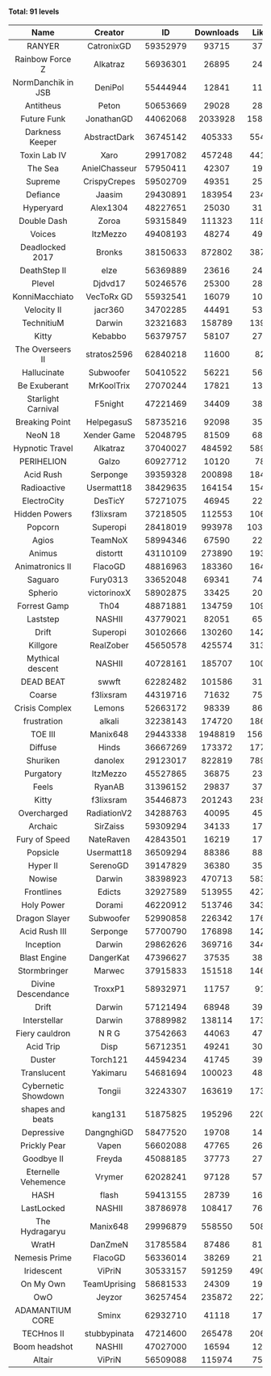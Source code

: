 #### Total: 91 levels

| Name | Creator | ID | Downloads | Likes |
|:---:|:---:|:---:|:---:|:---:|
| RANYER | CatronixGD | 59352979 | 93715 | 3701
| Rainbow Force Z | Alkatraz | 56936301 | 26895 | 2429
| NormDanchik in JSB | DeniPol | 55444944 | 12841 | 1146
| Antitheus | Peton | 50653669 | 29028 | 2817
| Future Funk | JonathanGD | 44062068 | 2033928 | 158414
| Darkness Keeper | AbstractDark | 36745142 | 405333 | 55491
| Toxin Lab IV | Xaro | 29917082 | 457248 | 44145
| The Sea | AnielChasseur | 57950411 | 42307 | 1923
| Supreme | CrispyCrepes | 59502709 | 49351 | 2506
| Defiance | Jaasim | 29430891 | 183954 | 23471
| Hyperyard | Alex1304 | 48227651 | 25030 | 3166
| Double Dash | Zoroa | 59315849 | 111323 | 11847
| Voices | ItzMezzo | 49408193 | 48274 | 4929
| Deadlocked 2017 | Bronks | 38150633 | 872802 | 38752
| DeathStep II | elze | 56369889 | 23616 | 2431
| Plevel | Djdvd17 | 50246576 | 25300 | 2855
| KonniMacchiato | VecToRx GD | 55932541 | 16079 | 1096
| Velocity II | jacr360 | 34702285 | 44491 | 5305
| TechnitiuM | Darwin | 32321683 | 158789 | 13968
| Kitty | Kebabbo | 56379757 | 58107 | 2731
| The Overseers II | stratos2596 | 62840218 | 11600 | 826
| Hallucinate | Subwoofer | 50410522 | 56221 | 5669
| Be Exuberant | MrKoolTrix | 27070244 | 17821 | 1331
| Starlight Carnival | F5night | 47221469 | 34409 | 3899
| Breaking Point | HelpegasuS | 58735216 | 92098 | 3556
| NeoN 18 | Xender Game | 52048795 | 81509 | 6870
| Hypnotic Travel | Alkatraz | 37040027 | 484592 | 58910
| PERIHELION | Galzo | 60927712 | 10120 | 785
| Acid Rush | Serponge | 39359328 | 200898 | 18419
| Radioactive | Usermatt18 | 38429635 | 164154 | 15432
| ElectroCity | DesTicY | 57271075 | 46945 | 2279
| Hidden Powers | f3lixsram | 37218505 | 112553 | 10670
| Popcorn | Superopi | 28418019 | 993978 | 103005
| Agios | TeamNoX | 58994346 | 67590 | 2240
| Animus | distortt | 43110109 | 273890 | 19382
| Animatronics II | FlacoGD | 48816963 | 183360 | 16472
| Saguaro | Fury0313 | 33652048 | 69341 | 7452
| Spherio | victorinoxX | 58902875 | 33425 | 2024
| Forrest Gamp | Th04 | 48871881 | 134759 | 10963
| Laststep | NASHII | 43779021 | 82051 | 6598
| Drift | Superopi | 30102666 | 130260 | 14241
| Killgore | RealZober | 45650578 | 425574 | 31360
| Mythical descent | NASHII | 40728161 | 185707 | 10058
| DEAD BEAT | swwft | 62282482 | 101586 | 3196
| Coarse | f3lixsram | 44319716 | 71632 | 7542
| Crisis Complex | Lemons | 52663172 | 98339 | 8682
| frustration | alkali | 32238143 | 174720 | 18646
| TOE III | Manix648 | 29443338 | 1948819 | 156588
| Diffuse | Hinds | 36667269 | 173372 | 17744
| Shuriken | danolex | 29123017 | 822819 | 78911
| Purgatory | ItzMezzo | 45527865 | 36875 | 2304
| Feels | RyanAB | 31396152 | 29837 | 3757
| Kitty | f3lixsram | 35446873 | 201243 | 23815
| Overcharged | RadiationV2 | 34288763 | 40095 | 4570
| Archaic | SirZaiss | 59309294 | 34133 | 1728
| Fury of Speed | NateRaven | 42843501 | 16219 | 1755
| Popsicle | Usermatt18 | 36509294 | 88386 | 8875
| Hyper II | SerenoGD | 39147829 | 36380 | 3576
| Nowise | Darwin | 38398923 | 470713 | 58337
| Frontlines | Edicts | 32927589 | 513955 | 42767
| Holy Power | Dorami | 46220912 | 513746 | 34391
| Dragon Slayer | Subwoofer | 52990858 | 226342 | 17681
| Acid Rush III | Serponge | 57700790 | 176898 | 14295
| Inception | Darwin | 29862626 | 369716 | 34479
| Blast Engine | DangerKat | 47396627 | 37535 | 3852
| Stormbringer | Marwec | 37915833 | 151518 | 14690
| Divine Descendance | TroxxP1 | 58932971 | 11757 | 914
| Drift | Darwin | 57121494 | 68948 | 3907
| Interstellar | Darwin | 37889982 | 138114 | 17364
| Fiery cauldron | N R G | 37542663 | 44063 | 4707
| Acid Trip | Disp | 56712351 | 49241 | 3004
| Duster | Torch121 | 44594234 | 41745 | 3936
| Translucent | Yakimaru | 54681694 | 100023 | 4809
| Cybernetic Showdown  | Tongii | 32243307 | 163619 | 17302
| shapes and beats | kang131 | 51875825 | 195296 | 22076
| Depressive | DangnghiGD | 58477520 | 19708 | 1423
| Prickly Pear | Vapen | 56602088 | 47765 | 2652
| Goodbye II | Freyda | 45088185 | 37773 | 2797
| Eternelle Vehemence | Vrymer | 62028241 | 97128 | 5782
| HASH | flash | 59413155 | 28739 | 1613
| LastLocked | NASHII | 38786978 | 108417 | 7649
| The Hydragaryu | Manix648 | 29996879 | 558550 | 50854
| WratH | DanZmeN | 31785584 | 87486 | 8136
| Nemesis Prime | FlacoGD | 56336014 | 38269 | 2109
| Iridescent | ViPriN | 30533157 | 591259 | 49077
| On My Own | TeamUprising | 58681533 | 24309 | 1942
| OwO | Jeyzor | 36257454 | 235872 | 22747
| ADAMANTIUM CORE | Sminx | 62932710 | 41118 | 1709
| TECHnos II | stubbypinata | 47214600 | 265478 | 20676
| Boom headshot | NASHII | 47027000 | 16594 | 1231
| Altair | ViPriN | 56509088 | 115974 | 7542
